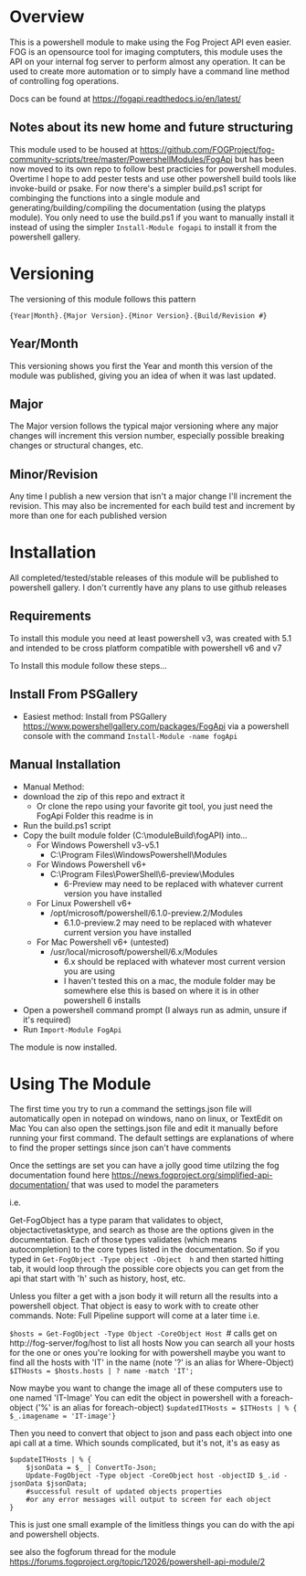 # Overview

This is a powershell module to make using the Fog Project API even easier.
FOG is an opensource tool for imaging comptuters, this module uses the API on your internal fog server to perform almost any operation. It can be used to create more automation or to simply have a command line method of controlling fog operations.

Docs can be found at https://fogapi.readthedocs.io/en/latest/

## Notes about its new home and future structuring

This module used to be housed at https://github.com/FOGProject/fog-community-scripts/tree/master/PowershellModules/FogApi but has been now moved to its own repo to follow best practicies for powershell modules. Overtime I hope to add pester tests and use other powershell build tools like invoke-build or psake. For now there's a simpler build.ps1 script for combinging the functions into a single module and generating/building/compiling the documentation (using the platyps module). You only need to use the build.ps1 if you want to manually install it instead of using the simpler `Install-Module fogapi` to install it from the powershell gallery.

# Versioning

The versioning of this module follows this pattern

`{Year|Month}.{Major Version}.{Minor Version}.{Build/Revision #}`

## Year/Month

This versioning shows you first the Year and month this version of the module was published, giving you an idea of when it was last updated.

## Major

The Major version follows the typical major versioning where any major changes will increment this version number, especially possible breaking changes or structural changes, etc.

## Minor/Revision

Any time I publish a new version that isn't a major change I'll increment the revision. This may also be incremented for each build test and increment by more than one for each published version

# Installation

All completed/tested/stable releases of this module will be published to powershell gallery. I don't currently have any plans to use github releases 

## Requirements

To install this module you need at least powershell v3, was created with 5.1 and intended to be cross platform compatible with powershell v6 and v7

To Install this module follow these steps...

## Install From PSGallery

* Easiest method: Install from PSGallery https://www.powershellgallery.com/packages/FogApi via a powershell console with the command `Install-Module -name fogApi` 

## Manual Installation

* Manual Method:
* download the zip of this repo and extract it
    * Or clone the repo using your favorite git tool, you just need the FogApi Folder this readme is in
* Run the build.ps1 script
* Copy the built module folder (C:\moduleBuild\fogAPI) into...
    * For Windows Powershell v3-v5.1
        * C:\Program Files\WindowsPowershell\Modules
    * For Windows Powershell v6+
        * C:\Program Files\PowerShell\6-preview\Modules
            * 6-Preview may need to be replaced with whatever current version you have installed
    * For Linux Powershell v6+
        * /opt/microsoft/powershell/6.1.0-preview.2/Modules
            * 6.1.0-preview.2 may need to be replaced with whatever current version you have installed
    * For Mac Powershell v6+ (untested)
        * /usr/local/microsoft/powershell/6.x/Modules
            * 6.x should be replaced with whatever most current version you are using
            * I haven't tested this on a mac, the module folder may be somewhere else
            this is based on where it is in other powershell 6 installs
* Open a powershell command prompt (I always run as admin, unsure if it's required)
* Run `Import-Module FogApi`

The module is now installed. 

# Using The Module

The first time you try to run a command the settings.json file will automatically open
in notepad on windows, nano on linux, or TextEdit on Mac
You can also open the settings.json file and edit it manually before running your first command.
The default settings are explanations of where to find the proper settings since json can't have comments

Once the settings are set you can have a jolly good time utilzing the fog documentation 
found here https://news.fogproject.org/simplified-api-documentation/ that was used to model the parameters

i.e.

Get-FogObject has a type param that validates to object, objectactivetasktype, and search as those are the options given in the documentation.
Each of those types validates (which means autocompletion) to the core types listed in the documentation.
So if you typed in `Get-FogObject -Type object -Object  h` and then started hitting tab, it would loop through the possible core objects you can get from the api that start with 'h' such as history, host, etc.

Unless you filter a get with a json body it will return all the results into a powershell object. That object is easy to work with to create other commands. Note: Full Pipeline support will come at a later time 
 i.e.

 `$hosts = Get-FogObject -Type Object -CoreObject Host `# calls get on http://fog-server/fog/host to list all hosts
 Now you can search all your hosts for the one or ones you're looking for with powershell
 maybe you want to find all the hosts with 'IT' in the name  (note '?' is an alias for Where-Object)
`$ITHosts = $hosts.hosts | ? name -match 'IT';`

Now maybe you want to change the image all of these computers use to one named 'IT-Image'
You can edit the object in powershell with a foreach-object ('%' is an alias for foreach-object)
`$updatedITHosts = $ITHosts | % { $_.imagename = 'IT-image'}`

Then you need to convert that object to json and pass each object into one api call at a time. Which sounds complicated, but it's not, it's as easy as
```
$updateITHosts | % { 
    $jsonData = $_ | ConvertTo-Json;
    Update-FogObject -Type object -CoreObject host -objectID $_.id -jsonData $jsonData;
    #successful result of updated objects properties 
    #or any error messages will output to screen for each object
} 
```

This is just one small example of the limitless things you can do with the api and powershell objects.

see also the fogforum thread for the module https://forums.fogproject.org/topic/12026/powershell-api-module/2 
